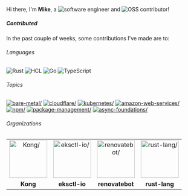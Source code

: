 Hi there, I'm **Mike**, a ![software engineer](https://img.shields.io/static/v1?style=flat-square&label=&message=software%20engineer&color=navy) and ![OSS contributor](https://img.shields.io/static/v1?style=flat-square&label=&message=OSS%20contributor&color=navy)!

##### Contributed

In the past couple of weeks, some contributions I've made are to:

###### Languages

![Rust](https://img.shields.io/static/v1?logo=Rust&logoColor=%23333&style=flat-square&label=&message=Rust&color=%23dea584) ![HCL](https://img.shields.io/static/v1?logo=HCL&logoColor=%23fff&style=flat-square&label=&message=HCL&color=%23844FBA) ![Go](https://img.shields.io/static/v1?logo=Go&logoColor=%23fff&style=flat-square&label=&message=Go&color=%2300ADD8) ![TypeScript](https://img.shields.io/static/v1?logo=TypeScript&logoColor=%23fff&style=flat-square&label=&message=TypeScript&color=%233178c6)

###### Topics

<a href="https://github.com/topics/bare-metal"><img src="https://img.shields.io/static/v1?style=flat-square&label=&message=bare-metal&color=blue" alt=bare-metal/></a> <a href="https://github.com/topics/cloudflare"><img src="https://img.shields.io/static/v1?style=flat-square&label=&message=cloudflare&color=blue" alt=cloudflare/></a> <a href="https://github.com/topics/kubernetes"><img src="https://img.shields.io/static/v1?style=flat-square&label=&message=kubernetes&color=blue" alt=kubernetes/></a> <a href="https://github.com/topics/amazon-web-services"><img src="https://img.shields.io/static/v1?style=flat-square&label=&message=amazon-web-services&color=blue" alt=amazon-web-services/></a> <a href="https://github.com/topics/npm"><img src="https://img.shields.io/static/v1?style=flat-square&label=&message=npm&color=blue" alt=npm/></a> <a href="https://github.com/topics/package-management"><img src="https://img.shields.io/static/v1?style=flat-square&label=&message=package-management&color=blue" alt=package-management/></a> <a href="https://github.com/topics/async-foundations"><img src="https://img.shields.io/static/v1?style=flat-square&label=&message=async-foundations&color=blue" alt=async-foundations/></a>

###### Organizations


<table>
  <tbody>
    <tr>
    <td align="center"><a href="https://github.com/Kong"><img width="100" src="https://avatars.githubusercontent.com/u/962416?v=4" alt=Kong/></a></td>
<td align="center"><a href="https://github.com/eksctl-io"><img width="100" src="https://avatars.githubusercontent.com/u/126004790?v=4" alt=eksctl-io/></a></td>
<td align="center"><a href="https://github.com/renovatebot"><img width="100" src="https://avatars.githubusercontent.com/u/38656520?v=4" alt=renovatebot/></a></td>
<td align="center"><a href="https://github.com/rust-lang"><img width="100" src="https://avatars.githubusercontent.com/u/5430905?v=4" alt=rust-lang/></a></td>
    </tr>
    <tr>
    <td align="center"><strong>Kong</strong></td>
<td align="center"><strong>eksctl-io</strong></td>
<td align="center"><strong>renovatebot</strong></td>
<td align="center"><strong>rust-lang</strong></td>
    </tr>
  </tbody>
</table>

